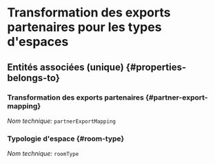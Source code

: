 # Transformation des exports partenaires pour les types d'espaces
<!--- THIS FILE IS GENERATED PLEASE DO NOT EDIT IT DIRECTLY --->



<OH code="partnerExportMappingToRoomType"/>







## Entités associées (unique) {#properties-belongs-to}

### Transformation des exports partenaires {#partner-export-mapping}



*Nom technique:* ```partnerExportMapping```
<PH code="partnerExportMappingToRoomType:partnerExportMapping"/>

### Typologie d'espace {#room-type}



*Nom technique:* ```roomType```
<PH code="partnerExportMappingToRoomType:roomType"/>





